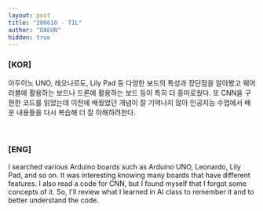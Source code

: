 ```yaml
---
layout: post
title: "200610 - TIL"
author: "DAEUN"
hidden: true
---
```


### [KOR]
아두이노 UNO, 레오나르도, Lily Pad 등 다양한 보드의 특성과 장단점을 알아봤고 웨어러블에 활용하는 보드나 드론에 활용하는 보드 등이 특히 더 흥미로웠다. 또 CNN을 구현한 코드를 읽었는데 이전에 배웠었던 개념이 잘 기억나지 않아 인공지능 수업에서 배운 내용들을 다시 복습해 더 잘 이해하려한다.
<br><br><br>
### [ENG]
I searched various Arduino boards such as Arduino UNO, Leonardo, Lily Pad, and so on. It was interesting knowing many boards that have different features. I also read a code for CNN, but I found myself that I forgot some concepts of it. So, I'll review what I learned in AI class to remember it and to better understand the code.